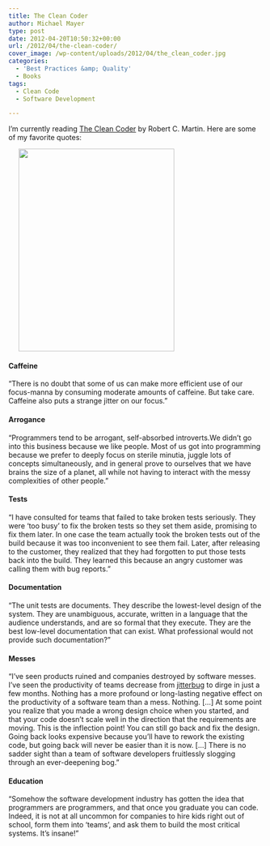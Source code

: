 ```yaml
---
title: The Clean Coder
author: Michael Mayer
type: post
date: 2012-04-20T10:50:32+00:00
url: /2012/04/the-clean-coder/
cover_image: /wp-content/uploads/2012/04/the_clean_coder.jpg
categories:
  - 'Best Practices &amp; Quality'
  - Books
tags:
  - Clean Code
  - Software Development

---
```

I&#8217;m currently reading [The Clean Coder][1] by Robert C. Martin. Here are some of my favorite quotes:

<img class=" wp-image-1414 alignright" style="margin-left: 20px;" title="The Clean Coder" src="https://blog.liquidbytes.net/wp-content/uploads/2012/04/the_clean_coder.jpg" alt="" width="308" height="400" />

#### Caffeine

&#8220;There is no doubt that some of us can make more efficient use of our focus-manna by consuming moderate amounts of caffeine. But take care. Caffeine also puts a strange jitter on our focus.&#8221;

#### Arrogance

&#8220;Programmers tend to be arrogant, self-absorbed introverts.We didn&#8217;t go into this business because we like people. Most of us got into programming because we prefer to deeply focus on sterile minutia, juggle lots of concepts simultaneously, and in general prove to ourselves that we have brains the size of a planet, all while not having to interact with the messy complexities of other people.&#8221;

#### Tests

&#8220;I have consulted for teams that failed to take broken tests seriously. They were &#8216;too busy&#8217; to fix the broken tests so they set them aside, promising to fix them later. In one case the team actually took the broken tests out of the build because it was too inconvenient to see them fail. Later, after releasing to the customer, they realized that they had forgotten to put those tests back into the build. They learned this because an angry customer was calling them with bug reports.&#8221;

#### Documentation

&#8220;The unit tests are documents. They describe the lowest-level design of the system. They are unambiguous, accurate, written in a language that the audience understands, and are so formal that they execute. They are the best low-level documentation that can exist. What professional would not provide such documentation?&#8221;

#### Messes

&#8220;I&#8217;ve seen products ruined and companies destroyed by software messes. I&#8217;ve seen the productivity of teams decrease from [jitterbug][2] to dirge in just a few months. Nothing has a more profound or long-lasting negative effect on the productivity of a software team than a mess. Nothing. [&#8230;] At some point you realize that you made a wrong design choice when you started, and that your code doesn&#8217;t scale well in the direction that the requirements are moving. This is the inflection point! You can still go back and fix the design. Going back looks expensive because you&#8217;ll have to rework the existing code, but going back will never be easier than it is now. [&#8230;] There is no sadder sight than a team of software developers fruitlessly slogging through an ever-deepening bog.&#8221;

#### Education

&#8220;Somehow the software development industry has gotten the idea that programmers are programmers, and that once you graduate you can code. Indeed, it is not at all uncommon for companies to hire kids right out of school, form them into &#8216;teams&#8217;, and ask them to build the most critical systems. It&#8217;s insane!&#8221;

 [1]: http://www.amazon.com/The-Clean-Coder-Professional-Programmers/dp/0137081073
 [2]: http://en.wikipedia.org/wiki/Jitterbug